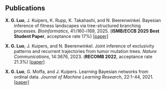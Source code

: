 ## Publications

<p style="text-indent: -2em; margin-left: 2em;">
<strong>X. G. Luo</strong>, J. Kuipers, K. Rupp, K. Takahashi, and N. Beerenwinkel. Bayesian inference of fitness landscapes via tree-structured branching processes. <em>Bioinformatics</em>, 41:i160-i169, 2025. (<strong>ISMB/ECCB 2025 Best Student Paper</strong>, acceptance rate 17%) <a href="https://doi.org/10.1093/bioinformatics/btaf193" target="_blank">[paper]</a>

<p style="text-indent: -2em; margin-left: 2em;">
<strong>X. G. Luo</strong>, J. Kuipers, and N. Beerenwinkel. Joint inference of exclusivity patterns and recurrent trajectories from tumor mutation trees. <em>Nature Communications</em>, 14:3676, 2023. (<strong>RECOMB 2022</strong>, acceptance rate 21.3%) <a href="https://www.nature.com/articles/s41467-023-39400-w" target="_blank">[paper]</a>

<p style="text-indent: -2em; margin-left: 2em;">
<strong>X. G. Luo</strong>, G. Moffa, and J. Kuipers. Learning Bayesian networks from ordinal data. <em>Journal of Machine Learning Research</em>, 22:1-44, 2021. <a href="https://jmlr.org/papers/v22/20-1338.html" target="_blank">[paper]</a>